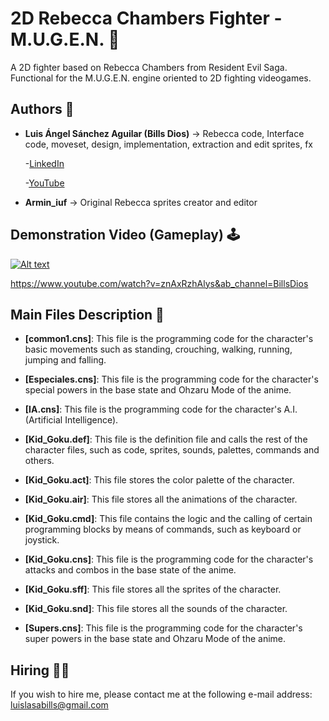 # 2D Rebecca Chambers Fighter - M.U.G.E.N. 🥋
A 2D fighter based on Rebecca Chambers from Resident Evil Saga. Functional for the M.U.G.E.N. engine oriented to 2D fighting videogames.

## Authors 👤
* **Luis Ángel Sánchez Aguilar (Bills Dios)** -> Rebecca code, Interface code, moveset, design, implementation, extraction and edit sprites, fx

    -[LinkedIn](https://www.linkedin.com/in/sanchezluismachinelearning/)
    
    -[YouTube](https://www.youtube.com/channel/UC8X14gUHqfZUegbtFXrhivw)
  
* **Armin_iuf** -> Original Rebecca sprites creator and editor

## Demonstration Video (Gameplay) 🕹

[![Alt text](https://img.youtube.com/vi/znAxRzhAlys/0.jpg)](https://www.youtube.com/watch?v=znAxRzhAlys&ab_channel=BillsDios)

https://www.youtube.com/watch?v=znAxRzhAlys&ab_channel=BillsDios

## Main Files Description 📘

* **[common1.cns]**: This file is the programming code for the character's basic movements such as standing, crouching, walking, running, jumping and falling.

* **[Especiales.cns]**: This file is the programming code for the character's special powers in the base state and Ohzaru Mode of the anime.

* **[IA.cns]**: This file is the programming code for the character's A.I. (Artificial Intelligence).

* **[Kid_Goku.def]**: This file is the definition file and calls the rest of the character files, such as code, sprites, sounds, palettes, commands and others.

* **[Kid_Goku.act]**: This file stores the color palette of the character.

* **[Kid_Goku.air]**: This file stores all the animations of the character.

* **[Kid_Goku.cmd]**: This file contains the logic and the calling of certain programming blocks by means of commands, such as keyboard or joystick.

* **[Kid_Goku.cns]**: This file is the programming code for the character's attacks and combos in the base state of the anime.

* **[Kid_Goku.sff]**: This file stores all the sprites of the character.

* **[Kid_Goku.snd]**: This file stores all the sounds of the character.

* **[Supers.cns]**: This file is the programming code for the character's super powers in the base state and Ohzaru Mode of the anime.

## Hiring 🤝🏿

If you wish to hire me, please contact me at the following e-mail address: luislasabills@gmail.com
